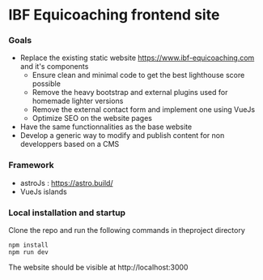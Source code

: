# IBF Equicoaching frontend site

### Goals

- Replace the existing static website https://www.ibf-equicoaching.com and it's components
  - Ensure clean and minimal code to get the best lighthouse score possible
  - Remove the heavy bootstrap and external plugins used for homemade lighter versions
  - Remove the external contact form and implement one using VueJs
  - Optimize SEO on the website pages
- Have the same functionnalities as the base website
- Develop a generic way to modify and publish content for non developpers based on a CMS

### Framework

- astroJs : https://astro.build/
- VueJs islands

### Local installation and startup

Clone the repo and run the following commands in theproject directory
```
npm install
npm run dev
```

The website should be visible at http://localhost:3000


